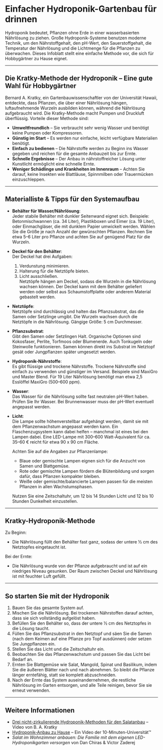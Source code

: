 # Einfacher Hydroponik-Gartenbau für drinnen

Hydroponik bedeutet, Pflanzen ohne Erde in einer wasserbasierten Nährlösung zu ziehen. Große Hydroponik-Systeme benutzen moderne Technik, um den Nährstoffgehalt, den pH-Wert, den Sauerstoffgehalt, die Temperatur der Nährlösung und die Lichtmenge für die Pflanzen zu überwachen. Dieses Infoblatt stellt eine einfache Methode vor, die sich für Hobbygärtner zu Hause eignet.

---

## Die Kratky-Methode der Hydroponik – Eine gute Wahl für Hobbygärtner

Bernard A. Kratky, ein Gartenbauwissenschaftler von der Universität Hawaii, entdeckte, dass Pflanzen, die über einer Nährlösung hängen, luftaufnehmende Wurzeln ausbilden können, während die Nährlösung aufgebraucht wird. Die Kratky-Methode macht Pumpen und Druckluft überflüssig. Vorteile dieser Methode sind:

- **Umweltfreundlich** – Sie verbraucht sehr wenig Wasser und benötigt keine Pumpen oder Kompressoren.
- **Günstig im Start** – Es werden nur einfache, leicht verfügbare Materialien benötigt.
- **Einfach zu bedienen** – Die Nährstoffe werden zu Beginn ins Wasser gegeben und reichen für die gesamte Anbauzeit bis zur Ernte.
- **Schnelle Ergebnisse** – Der Anbau in nährstoffreicher Lösung unter Kunstlicht ermöglicht eine schnelle Ernte.
- **Weniger Schädlinge und Krankheiten im Innenraum** – Achten Sie darauf, keine Insekten wie Blattläuse, Spinnmilben oder Trauermücken einzuschleppen.

---

## Materialliste & Tipps für den Systemaufbau

- **Behälter für Wasser/Nährlösung**:  
  Jeder stabile Behälter mit dunkler Seitenwand eignet sich. Beispiele: Betonmischwannen (ca. 34 Liter), Plastikboxen und Eimer (ca. 19 Liter), oder Einmachgläser, die mit dunklem Papier umwickelt werden. Wählen Sie die Größe je nach Anzahl der gewünschten Pflanzen. Rechnen Sie etwa 5–6 Liter pro Pflanze und achten Sie auf genügend Platz für die Wurzeln.

- **Deckel für den Behälter**:  
  Der Deckel hat drei Aufgaben:  
  1. Verdunstung minimieren.  
  2. Halterung für die Netztöpfe bieten.  
  3. Licht ausschließen.  
  Netztöpfe hängen am Deckel, sodass die Wurzeln in die Nährlösung wachsen können. Der Deckel kann mit dem Behälter geliefert werden oder selbst aus Schaumstoffplatte oder anderem Material gebastelt werden.

- **Netztöpfe**:  
  Netztöpfe sind durchlässig und halten das Pflanzsubstrat, das die Samen oder Setzlinge umgibt. Die Wurzeln wachsen durch die Netztöpfe in die Nährlösung. Gängige Größe: 5 cm Durchmesser.

- **Pflanzsubstrat**:  
  Gibt den Samen oder Setzlingen Halt. Organische Optionen sind Kokosfaser, Perlite, Torfmoos oder Blumenerde. Auch Tonkugeln oder Steinwolle funktionieren. Samen können direkt ins Substrat im Netztopf gesät oder Jungpflanzen später umgesetzt werden.

- **Hydroponik-Nährstoffe**:  
  Es gibt flüssige und trockene Nährstoffe. Trockene Nährstoffe sind einfach zu verwenden und günstiger im Versand. Beispiele sind MaxiGro und Master Blend. Für 19 Liter Nährlösung benötigt man etwa 2,5 Esslöffel MaxiGro (500–600 ppm).

- **Wasser**:  
  Das Wasser für die Nährlösung sollte fast neutralen pH-Wert haben. Prüfen Sie Ihr Wasser. Bei Brunnenwasser muss der pH-Wert eventuell angepasst werden.

- **Licht**:  
  Die Lampe sollte höhenverstellbar aufgehängt werden, damit sie mit dem Pflanzenwachstum angepasst werden kann. Ein Flaschenzugsystem kann dabei helfen – manchmal ist eines bei den Lampen dabei. Eine LED-Lampe mit 300–600 Watt-Äquivalent für ca. 35–60 € reicht für etwa 90 x 90 cm Fläche.

  Achten Sie auf die Angaben zur Pflanzenlampe:
  - Blaue oder gemischte Lampen eignen sich für die Anzucht von Samen und Blattgemüse.
  - Rote oder gemischte Lampen fördern die Blütenbildung und sorgen dafür, dass Pflanzen kompakter bleiben.
  - Weiße oder gemischte/balancierte Lampen passen für die meisten Pflanzen in allen Wachstumsphasen.

  Nutzen Sie eine Zeitschaltuhr, um 12 bis 14 Stunden Licht und 12 bis 10 Stunden Dunkelheit einzustellen.

---

## Kratky-Hydroponik-Methode

Zu Beginn:
- Die Nährlösung füllt den Behälter fast ganz, sodass der untere ½ cm des Netztopfes eingetaucht ist.

Bei der Ernte:
- Die Nährlösung wurde von der Pflanze aufgebraucht und ist auf ein niedriges Niveau gesunken. Der Raum zwischen Deckel und Nährlösung ist mit feuchter Luft gefüllt.

---

## So starten Sie mit der Hydroponik

1. Bauen Sie das gesamte System auf.
2. Mischen Sie die Nährlösung. Bei trockenen Nährstoffen darauf achten, dass sie sich vollständig aufgelöst haben.
3. Befüllen Sie den Behälter so, dass der untere ½ cm des Netztopfes in die Lösung taucht.
4. Füllen Sie das Pflanzsubstrat in den Netztopf und säen Sie die Samen (nach dem Keimen auf eine Pflanze pro Topf ausdünnen) oder setzen Sie Jungpflanzen ein.
5. Stellen Sie das Licht und die Zeitschaltuhr ein.
6. Beobachten Sie das Pflanzenwachstum und passen Sie das Licht bei Bedarf an.
7. Ernten Sie Blattgemüse wie Salat, Mangold, Spinat und Basilikum, indem Sie die äußeren Blätter nach und nach abnehmen. So bleibt die Pflanze länger erntefähig, statt sie komplett abzuschneiden.
8. Nach der Ernte das System auseinandernehmen, die restliche Nährlösung im Garten entsorgen, und alle Teile reinigen, bevor Sie sie erneut verwenden.

---

## Weitere Informationen

- [Drei nicht-zirkulierende Hydroponik-Methoden für den Salatanbau](https://www.youtube.com/watch?v=jiGQsfiPwkI) – Video von B. A. Kratky
- [Hydroponik-Anbau zu Hause](http://www.cmastergardeners.org/10-minute-university) – Ein Video der 10-Minuten-Universität™
- *Salat im Wohnzimmer anbauen: Die Familie mit dem eigenen LED-Hydroponikgarten versorgen* von Dan Chiras & Victor Zaderej
